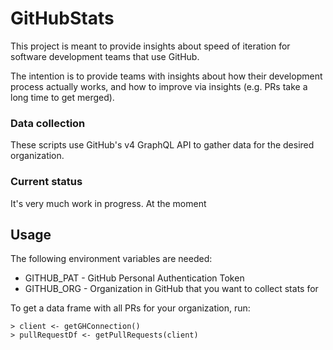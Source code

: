 # GitHubStats
This project is meant to provide insights about speed of iteration for software development teams that use GitHub.

The intention is to provide teams with insights about how their development process actually works, and how to improve via insights (e.g. PRs take a long time to get merged).

### Data collection
These scripts use GitHub's v4 GraphQL API to gather data for the desired organization.

### Current status
It's very much work in progress. At the moment 

## Usage
The following environment variables are needed:

- GITHUB_PAT - GitHub Personal Authentication Token
- GITHUB_ORG - Organization in GitHub that you want to collect stats for

To get a data frame with all PRs for your organization, run:

```
> client <- getGHConnection()
> pullRequestDf <- getPullRequests(client)
```
